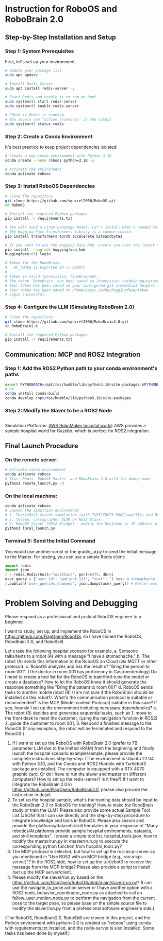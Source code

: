 # Instruction for RoboOS and RoboBrain 2.0


## Step-by-Step Installation and Setup

### Step 1: System Prerequisites
First, let's set up your environment.

```bash
# Update your package list
sudo apt update

# Install Redis Server
sudo apt install redis-server -y

# Start Redis and enable it to run on boot
sudo systemctl start redis-server
sudo systemctl enable redis-server

# Check if Redis is running
# You should see "active (running)" in the output
sudo systemctl status redis
```

### Step 2: Create a Conda Environment
It's best practice to keep project dependencies isolated.

```bash
# Create a new conda environment with Python 3.10
conda create --name roboos python=3.10 -y

# Activate the environment
conda activate roboos
```

### Step 3: Install RoboOS Dependencies

```bash
# Clone the repository
git clone https://github.com/squirel2000/RoboOS.git
cd RoboOS

# Install the required Python packages
pip install -r requirements.txt

# You will need a Large Language Model. Let's install what's needed for a 7B model.
# The Hugging Face Transformers library is a common choice.
pip install transformers torch accelerate bitsandbytes

# If you want to use the Hugging Face Hub, ensure you have the latest version
pip install --upgrade huggingface_hub
huggingface-cli login

# Token for the RoboBrain:
#   HF_TOKEN is exported in ~/.bashrc
# 
# Token is valid (permission: fineGrained).
# The token `RoboBrain` has been saved to /home/asus/.cache/huggingface/stored_tokens
# Your token has been saved in your configured git credential helpers (store).
# Your token has been saved to /home/asus/.cache/huggingface/token
# Login successful.
```

### Step 4: Configure the LLM (Simulating RoboBrain 2.0)
```bash
# Clone the repository
git clone https://github.com/squirel2000/RoboBrain2.0.git
cd RoboBrain2.0

# Install the required Python packages
pip install -r requirements.txt
```

## Communication: MCP and ROS2 Integration

### Step 1: Add the ROS2 Python path to your conda environment's paths

```bash
export PYTHONPATH=/opt/ros/humble/lib/python3.10/site-packages:$PYTHONPATH
# Or
conda install conda-build
conda develop /opt/ros/humble/lib/python3.10/site-packages
```

### Step 2: Modify the Slaver to be a ROS2 Node
```bash
```
Simulation Platforms:
[AWS RoboMaker hospital world](https://github.com/aws-robotics/aws-robomaker-hospital-world): AWS provides a sample hospital world for Gazebo, which is perfect for ROS2 integration.

## Final Launch Procedure

### On the remote server:
```bash
# Activate conda environment
conda activate roboos
# Start Redis, RoboOS Master, and RoboBrain 2.0 with the debug mode
python3 remote_launch.py -d
```

### On the local machine:
```bash
conda activate roboos
# Launch the simultion environmnet
# 1. TurtleBot3 Gazebo simulation (with TURTLEBOT3_MODEL=waffle) and RViz
# 2. teleop, cartographer SLAM or Nav2 Stack
# 3. RoboOS Slaver (ROS2 Bridge) - modify the Hostname or IP address of the server in RoboOS/slaver/config.yaml
python3 local_launch.py
```

### Terminal 5: Send the Initial Command
You would use another script or the gradio_ui.py to send the initial message to the Master. For testing, you can use a simple Redis client:

```python
import redis
import json
r = redis.Redis(host='localhost', port=6379, db=0)
user_query = {"user_id": "patient_123", "text": "I have a stomachache."}
r.publish('user_queries_channel', json.dumps(user_query)) # Master must subscribe to this channel
```


# Problem Solving and Debugging

Please respond as a professional and pratical RoboOS engineer to a beginner. 

I want to study, set up, and implement the RoboOS in https://github.com/FlagOpen/RoboOS, so I have cloned the RoboOS, RoboBrain 2.0, and RoboSkill. 

Let's take the following hospital scenario for example, a. Someone talks/texts to a robot (A) with a message "I have a stomachache." b. The robot (A) sends this information to the RoboOS on Cloud (via MQTT or other protocol). c. RoboOS analyzes and has the result of "Bring the person to room 001". (The doctor in room 001 has proficiency in Gastroenterology) Do I need to create a tool list for the RoboOS to train/find-tune the model or create a database? How to let the RoboOS know it should generate the response something like "Bring the patient to room 001" d. RoboOS sends tasks to another mobile robot (B) (I am not sure if the RoboBrain should be installed on this robot?). What's the communication protocol is suitable or recommended? Is the MCP (Model context Protocol) suitable in this case? If yes, how do I set up the environment including necessary dependencies? e. The robot (B) decides and generates sequential tasks, such as 1. move to the front desk to meet the customer, (using the navigation function in ROS2) 2. guide the customer to room 001, 3. Respond a finished message to the RoboOS (If any exception, the robot will be terminated and respond to the RoboOS.) 

1. If I want to set up the RoboOS with RoboBrain 2.0 (prefer to 7B parameter LLM due to the limited vRAM) from the beginning and finally launch the hospital scenario example/sample, please provide the complete instructions step-by-step. (The environment is Ubuntu 22.04 with Python 3.10, and the Conda and ROS2 Humble with Turtlebot3 package are installed. The computer is equipped with a RTX 4070 graphic card. Or do I have to run the slaver and master on different computers? How to set up the redis-server? Is it free?) If I want to integrate the RoboBrain 2.0 in https://github.com/FlagOpen/RoboBrain2.0, please also provide the instruction in detail. 
2. To set up the hospital sample, what's the training data should be input to the RoboBrain 2.0 or RoboOS for training? How to make the RoboBrain study or train the LLM? Please also provide some actual Sample Tool List (JSON) that I can use directly and the step-by-step procedure to integrate knowledge and tools in RoboOS. Please also search and provide the platforms/datasets/skill templates in your response of "Many robotics/AI platforms provide sample hospital environments, datasets, and skill templates". I create a simple tool list, hospital_tools.json, how to modify the master/run.py in /master/run.py to execute the corresponding python function from hospital_tools.py? 
3. The MCP protocol is selected, but how to set up the ros-mcp-server as you mentioned in "Use ROS2 with an MCP bridge (e.g., ros-mcp-server)"? In the ROS2 side, how to set up the turtlebot3 to receive the message from the MCP bridge? Please also provide a script to install /set up the MCP server/client. 
4. Please modify the slaver/run.py based on the https://github.com/FlagOpen/RoboOS/blob/main/slaver/run.py? (I can use the navigate_to_pose action server or I have another option with a ROS2 node, behavior_coordinator_node.py as attached to call an follow_user_motion_node.py to perform the navigation from the current pose to the target pose, so please base on the simple source file to modify the slaver/run.py from a professional software engineer's side.) 

(The RoboOS, RoboBrain2.0, RoboSkill are cloned in this project, and the Python environment with python=3.0 is created as "roboos" using conda with requirements.txt installed, and the redis-server is also installed. Some tasks has been done by myself.)